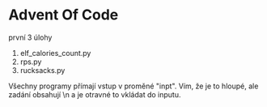 # Advent Of Code

první 3 úlohy
1. elf_calories_count.py
2. rps.py
3. rucksacks.py

Všechny programy přímají vstup v proměné "inpt".
Vím, že je to hloupé, ale zadání obsahují \n a je otravné to vkládat do inputu.
